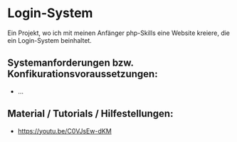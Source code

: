 # Login-System
Ein Projekt, wo ich mit meinen Anfänger php-Skills eine Website kreiere, die ein Login-System beinhaltet.

## Systemanforderungen bzw. Konfikurationsvoraussetzungen:
- ...

## Material / Tutorials / Hilfestellungen:
- https://youtu.be/C0VJsEw-dKM
